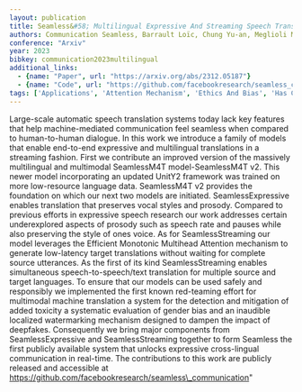 ```yaml
---
layout: publication
title: Seamless&#58; Multilingual Expressive And Streaming Speech Translation
authors: Communication Seamless, Barrault Loïc, Chung Yu-an, Meglioli Mariano Coria, Dale David, Dong Ning, Duppenthaler Mark, Duquenne Paul-ambroise, Ellis Brian, Elsahar Hady, Haaheim Justin, Hoffman John, Hwang Min-jae, Inaguma Hirofumi, Klaiber Christopher, Kulikov Ilia, Li Pengwei, Licht Daniel, Maillard Jean, Mavlyutov Ruslan, Rakotoarison Alice, Sadagopan Kaushik Ram, Ramakrishnan Abinesh, Tran Tuan, Wenzek Guillaume, Yang Yilin, Ye Ethan, Evtimov Ivan, Fernandez Pierre, Gao Cynthia, Hansanti Prangthip, Kalbassi Elahe, Kallet Amanda, Kozhevnikov Artyom, Gonzalez Gabriel Mejia, Roman Robin San, Touret Christophe, Wong Corinne, Wood Carleigh, Yu Bokai, Andrews Pierre, Balioglu Can, Chen Peng-jen, Costa-jussà Marta R., Elbayad Maha, Gong Hongyu, Guzmán Francisco, Heffernan Kevin, Jain Somya, Kao Justine, Lee Ann, Ma Xutai, Mourachko Alex, Peloquin Benjamin, Pino Juan, Popuri Sravya, Ropers Christophe, Saleem Safiyyah, Schwenk Holger, Sun Anna, Tomasello Paden, Wang Changhan, Wang Jeff, Wang Skyler, Williamson Mary
conference: "Arxiv"
year: 2023
bibkey: communication2023multilingual
additional_links:
  - {name: "Paper", url: "https://arxiv.org/abs/2312.05187"}
  - {name: "Code", url: "https://github.com/facebookresearch/seamless_communication"}
tags: ['Applications', 'Attention Mechanism', 'Ethics And Bias', 'Has Code', 'Model Architecture', 'Multimodal Models', 'RAG', 'Tools', 'Transformer']
---
```

Large-scale automatic speech translation systems today lack key features that help machine-mediated communication feel seamless when compared to human-to-human dialogue. In this work we introduce a family of models that enable end-to-end expressive and multilingual translations in a streaming fashion. First we contribute an improved version of the massively multilingual and multimodal SeamlessM4T model-SeamlessM4T v2. This newer model incorporating an updated UnitY2 framework was trained on more low-resource language data. SeamlessM4T v2 provides the foundation on which our next two models are initiated. SeamlessExpressive enables translation that preserves vocal styles and prosody. Compared to previous efforts in expressive speech research our work addresses certain underexplored aspects of prosody such as speech rate and pauses while also preserving the style of ones voice. As for SeamlessStreaming our model leverages the Efficient Monotonic Multihead Attention mechanism to generate low-latency target translations without waiting for complete source utterances. As the first of its kind SeamlessStreaming enables simultaneous speech-to-speech/text translation for multiple source and target languages. To ensure that our models can be used safely and responsibly we implemented the first known red-teaming effort for multimodal machine translation a system for the detection and mitigation of added toxicity a systematic evaluation of gender bias and an inaudible localized watermarking mechanism designed to dampen the impact of deepfakes. Consequently we bring major components from SeamlessExpressive and SeamlessStreaming together to form Seamless the first publicly available system that unlocks expressive cross-lingual communication in real-time. The contributions to this work are publicly released and accessible at https://github.com/facebookresearch/seamless\_communication"
